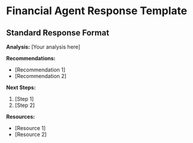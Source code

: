 # Financial Agent Response Template

## Standard Response Format

**Analysis:** [Your analysis here]

**Recommendations:** 
- [Recommendation 1]
- [Recommendation 2]

**Next Steps:**
1. [Step 1]
2. [Step 2]

**Resources:**
- [Resource 1]
- [Resource 2]
